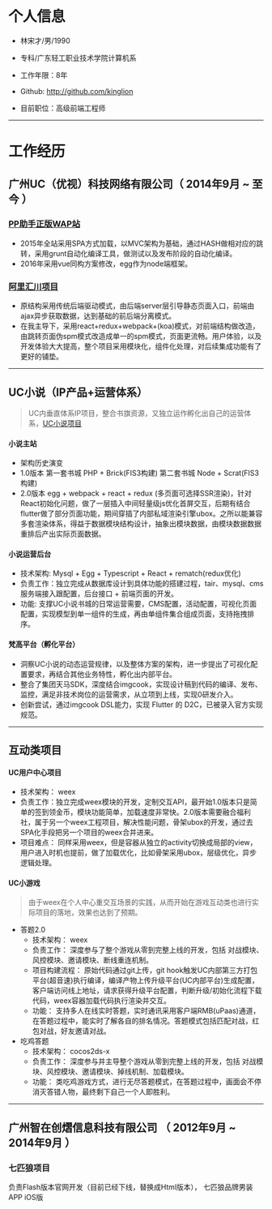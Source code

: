 

# 个人信息

 - 林宋才/男/1990 
 - 专科/广东轻工职业技术学院计算机系 
 - 工作年限：8年
 - Github: http://github.com/kinglion

 - 目前职位：高级前端工程师


---

# 工作经历
 
## 广州UC（优视）科技网络有限公司（ 2014年9月 ~ 至今 ）

### [PP助手正版WAP站](http://m.25pp.com/)
- 2015年全站采用SPA方式加载，以MVC架构为基础，通过HASH做相对应的跳转，采用grunt自动化编译工具，做测试以及发布阶段的自动化编译。
- 2016年采用vue同构方案修改，egg作为node端框架。

### [阿里汇川项目](http://e.uc.cn/)
- 原结构采用传统后端驱动模式，由后端server层引导静态页面入口，前端由ajax异步获取数据，达到基础的前后端分离模式。
- 在我主导下，采用react+redux+webpack+(koa)模式，对前端结构做改造，由跳转页面伪spm模式改造成单一的spm模式，页面更流畅。用户体验，以及开发体验大大提高，整个项目采用模块化，组件化处理，对后续集成功能有了更好的铺垫。

----

## UC小说（IP产品+运营体系）
> UC内垂直体系IP项目，整合书旗资源，又独立运作孵化出自己的运营体系，[UC小说项目](http://novel.sm.cn/)

#### 小说主站
- 架构历史演变
 - 1.0版本 第一套书城 PHP + Brick(FIS3构建)  第二套书城 Node + Scrat(FIS3构建)
 - 2.0版本 egg + webpack + react + redux (多页面可选择SSR渲染)，针对React初始化问题，做了一层插入中间轻量级js优化首屏交互，后期有结合flutter做了部分页面功能，期间穿插了内部私域渲染引擎ubox。之所以能兼容多套渲染体系，得益于数据模块结构设计，抽象出模块数据，由模块数据数据重排后产出实际页面数据。
 
#### 小说运营后台
 - 技术架构: Mysql + Egg + Typescript + React + rematch(redux优化)
 - 负责工作：独立完成从数据库设计到具体功能的搭建过程，tair、mysql、cms服务端接入跟配置，后台接口 + 前端页面的开发。
 - 功能: 支撑UC小说书城的日常运营需要，CMS配置，活动配置，可视化页面配置，实现模型到单一组件的生成，再由单组件集合组成页面，支持拖拽排序。
 
#### 梵高平台（孵化平台）
 - 洞察UC小说的动态运营规律，以及整体方案的架构，进一步提出了可视化配置要求，再结合其他业务特性，孵化出内部平台。
 - 整合了集团天马SDK，深度结合imgcook，实现设计稿到代码的编译、发布、监控，满足非技术岗位的运营需求，从立项到上线，实现0研发介入。
 - 创新尝试，通过imgcook DSL能力，实现 Flutter 的 D2C，已被录入官方实现规范。
 
----

## 互动类项目

#### UC用户中心项目
- 技术架构： weex
- 负责工作：独立完成weex模块的开发，定制交互API，最开始1.0版本只是简单的签到领金币，模块功能简单，加载速度非常快。2.0版本需要融合福利社，属于另一个weex工程项目，解决性能问题，骨架ubox的开发，通过去SPA化手段把另一个项目的weex合并进来。
- 项目难点： 同样采用weex，但是容器从独立的activity切换成局部的view，用户进入时机也提前，做了加载优化，比如骨架采用ubox，层级优化，异步逻辑处理。

#### UC小游戏
> 由于weex在个人中心重交互场景的实践，从而开始在游戏互动类也进行实际项目的落地，效果也达到了预期。
- 答题2.0
   - 技术架构： weex
   - 负责工作： 深度参与了整个游戏从零到完整上线的开发，包括 对战模块、风控模块、邀请模块、断线重连机制。
   - 项目构建流程： 原始代码通过git上传，git hook触发UC内部第三方打包平台(超音速)执行编译，编译产物上传升级平台(UC内部平台)生成配置，客户端访问线上地址，请求获得升级平台配置，判断升级/初始化流程下载代码，weex容器加载代码执行渲染并交互。
   - 功能： 支持多人在线实时答题，实时通讯采用客户端RMB(uPaas)通道，在答题过程中，能实时了解各自的排名情况。答题模式包括匹配对战，红包对战，好友邀请对战。
- 吃鸡答题
   - 技术架构： cocos2ds-x
   - 负责工作： 深度参与并主导整个游戏从零到完整上线的开发，包括 对战模块、风控模块、邀请模块、掉线机制、加载模块。
   - 功能： 类吃鸡游戏方式，进行无尽答题模式，在答题过程中，画面会不停消灭答错人物，最终剩下自己一个人即胜利。
   
----

## 广州智在创熠信息科技有限公司 （ 2012年9月 ~ 2014年9月 ）

### 七匹狼项目 
负责Flash版本官网开发（目前已经下线，替换成Html版本）， 七匹狼品牌男装APP iOS版

 
